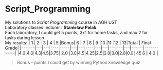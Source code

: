 # Script_Programming
My solutions to *Script Programming* course in AGH UST \
Laboratory classes lecturer : **Stanisław Polak** \
Each laboratory, I could get 5 points, 3x1 for home tasks, and max 2 for tasks during lesson . \
My results:
| 1 | 2 | 3 | 4 | 5  |Bonus| 6 | 7 | 8  | 9 |10 |11 |12 | 13|Total | Final Grade|
|---|---|---|---|----|-----|---|---|----|---|---|---|---|---|------|------------|
|4.0|4.0|4.3|4.5|3.75| 2.0 |3.0|4.5|4.25|2.5|3.0|3.0|2.8|0.0| 45.6 |    4.0     |

> Bonus - points I could get by winning Python knowledge quiz
